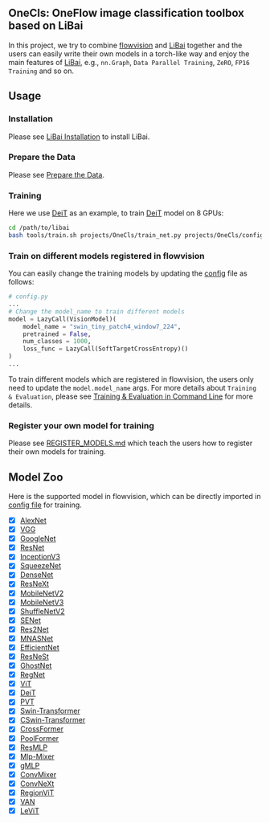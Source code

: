 ## OneCls: OneFlow image classification toolbox based on LiBai
In this project, we try to combine [flowvision](https://github.com/Oneflow-Inc/vision) and [LiBai](https://github.com/Oneflow-Inc/libai) together and the users can easily write their own models in a torch-like way and enjoy the main features of [LiBai](https://github.com/Oneflow-Inc/libai), e.g., `nn.Graph`, `Data Parallel Training`, `ZeRO`, `FP16 Training` and so on.

## Usage
### Installation
Please see [LiBai Installation](https://libai.readthedocs.io/en/latest/tutorials/get_started/Installation.html) to install LiBai.

### Prepare the Data
Please see [Prepare the Data](https://libai.readthedocs.io/en/latest/tutorials/get_started/quick_run.html#prepare-the-data).

### Training
Here we use [DeiT](https://arxiv.org/abs/2012.12877) as an example, to train [DeiT](https://arxiv.org/abs/2012.12877) model on 8 GPUs:
```bash
cd /path/to/libai
bash tools/train.sh projects/OneCls/train_net.py projects/OneCls/configs/deit.py 8
```

### Train on different models registered in flowvision
You can easily change the training models by updating the [config](./configs/deit.py) file as follows:
```python
# config.py
...
# Change the model_name to train different models
model = LazyCall(VisionModel)(
    model_name = "swin_tiny_patch4_window7_224",
    pretrained = False,
    num_classes = 1000,
    loss_func = LazyCall(SoftTargetCrossEntropy)()
)
...
```
To train different models which are registered in flowvision, the users only need to update the `model.model_name` args. For more details about `Training & Evaluation`, please see [Training & Evaluation in Command Line](https://libai.readthedocs.io/en/latest/tutorials/basics/Train_and_Eval_Command_Line.html) for more details.

### Register your own model for training
Please see [REGISTER_MODELS.md](./REGISTER_MODELS.md) which teach the users how to register their own models for training.

## Model Zoo
Here is the supported model in flowvision, which can be directly imported in [config file](./configs/deit.py) for training.
- [x] [AlexNet](https://arxiv.org/abs/1404.5997)
- [x] [VGG](https://arxiv.org/abs/1409.1556)
- [x] [GoogleNet](https://arxiv.org/abs/1409.4842)
- [x] [ResNet](https://arxiv.org/abs/1512.03385)
- [x] [InceptionV3](https://arxiv.org/abs/1512.00567)
- [x] [SqueezeNet](https://arxiv.org/abs/1602.07360)
- [x] [DenseNet](https://arxiv.org/abs/1608.06993)
- [x] [ResNeXt](https://arxiv.org/abs/1611.05431)
- [x] [MobileNetV2](https://arxiv.org/abs/1801.04381)
- [x] [MobileNetV3](https://arxiv.org/abs/1905.02244)
- [x] [ShuffleNetV2](https://arxiv.org/abs/1807.11164)
- [x] [SENet](https://arxiv.org/abs/1709.01507)
- [x] [Res2Net](https://arxiv.org/abs/1904.01169)
- [x] [MNASNet](https://arxiv.org/abs/1807.11626)
- [x] [EfficientNet](https://arxiv.org/abs/1905.11946)
- [x] [ResNeSt](https://arxiv.org/abs/2004.08955)
- [x] [GhostNet](https://arxiv.org/abs/1911.11907)
- [x] [RegNet](https://arxiv.org/abs/2003.13678)
- [x] [ViT](https://arxiv.org/abs/2010.11929)
- [x] [DeiT](https://arxiv.org/abs/2012.12877)
- [x] [PVT](https://arxiv.org/abs/2102.12122)
- [x] [Swin-Transformer](https://arxiv.org/abs/2103.14030)
- [x] [CSwin-Transformer](https://arxiv.org/abs/2107.00652)
- [x] [CrossFormer](https://arxiv.org/abs/2108.00154)
- [x] [PoolFormer](https://arxiv.org/abs/2111.11418)
- [x] [ResMLP](https://arxiv.org/abs/2105.03404)
- [x] [Mlp-Mixer](https://arxiv.org/abs/2105.01601)
- [x] [gMLP](https://arxiv.org/abs/2105.08050)
- [x] [ConvMixer](https://openreview.net/pdf?id=TVHS5Y4dNvM)
- [x] [ConvNeXt](https://arxiv.org/abs/2201.03545)
- [x] [RegionViT](https://arxiv.org/abs/2106.02689)
- [x] [VAN](https://arxiv.org/abs/2202.09741)
- [x] [LeViT](https://arxiv.org/abs/2104.01136)
